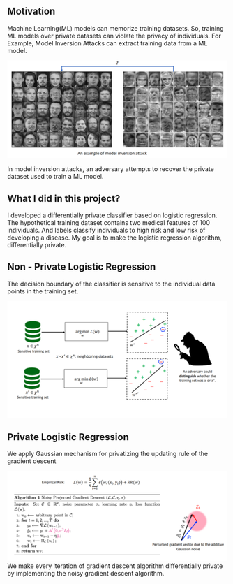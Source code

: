 ## Motivation
Machine Learning(ML) models can memorize training datasets. So, training ML models over private datasets can violate the privacy of individuals.
For Example, Model Inversion Attacks can extract training data from a ML model.

![My Image](redpic.png)

In model inversion attacks, an adversary attempts to recover the private dataset used to train a ML model.

## What I did in this project?
I developed a differentially private classifier based on logistic regression. The hypothetical training dataset contains two medical features of 100 individuals. And labels classify individuals to high risk and low risk of developing a disease. My goal is to make the logistic regression algorithm, differentially private.

## Non - Private Logistic Regression
The decision boundary of the classifier is sensitive to the individual data points in the training set.

![My Image](adv.png)

## Private Logistic Regression
We apply Gaussian mechanism for privatizing the updating rule of the gradient descent

![My Image](alg.png)
We make every iteration of gradient descent algorithm differentially private by implementing the noisy gradient descent algorithm.
